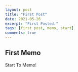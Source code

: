 ```yaml
---
layout: post
title: "First Post"
date: 2021-05-26
excerpt: "First Posted."
tags: [first post, memo, start]
comments: true
---
```


## First Memo
Start To Memo!

